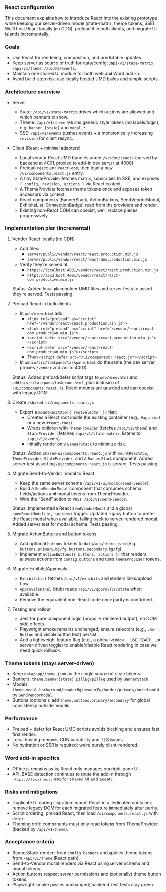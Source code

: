 ### React configuration

This document explains how to introduce React into the existing prototype while keeping our server-driven model (state-matrix, theme tokens, SSE). We’ll host React locally (no CDN), preload it in both clients, and migrate UI islands incrementally.

### Goals
- Use React for rendering, composition, and predictable updates.
- Keep server as source of truth for data/config: `/api/v1/state-matrix`, `/api/v1/theme`, `/api/v1/events`.
- Maintain one shared UI module for both web and Word add-in.
- Avoid build-step risk: use locally hosted UMD builds and simple scripts.

### Architecture overview
- Server
  - State: `/api/v1/state-matrix` drives which actions are allowed and which banners to show.
  - Theme: `/api/v1/theme` returns generic style tokens (no labels/logic), e.g. `banner.[state]` and `modal.*`.
  - SSE: `/api/v1/events` pushes events + a monotonically increasing `revision` for client resync.

- Client (React + minimal adapters)
  - Local vendor React UMD bundles under `/vendor/react/` (served by backend at 4001, proxied to add-in dev server at 4000).
  - Preload `react` and `react-dom`, then load a new `/ui/components.react.js` entry.
  - A tiny StateProvider fetches matrix, subscribes to SSE, and exposes `{ config, revision, actions }` via React context.
  - A ThemeProvider fetches theme tokens once and exposes token accessors via context.
  - React components (BannerStack, ActionButtons, SendVendorModal, ExhibitsList, ConnectionBadge) read from the providers and render.
  - Existing non-React DOM can coexist; we’ll replace pieces progressively.

### Implementation plan (incremental)
1) Vendor React locally (no CDN)
   - Add files:
     - `server/public/vendor/react/react.production.min.js`
     - `server/public/vendor/react/react-dom.production.min.js`
   - Verify they’re served at:
     - `https://localhost:4001/vendor/react/react.production.min.js`
     - `https://localhost:4001/vendor/react/react-dom.production.min.js`

   Status: Added local placeholder UMD files and server tests to assert they’re served. Tests passing.

2) Preload React in both clients
   - In `web/view.html` add:
     - `<link rel="preload" as="script" href="/vendor/react/react.production.min.js">`
     - `<link rel="preload" as="script" href="/vendor/react/react-dom.production.min.js">`
     - `<script defer src="/vendor/react/react.production.min.js"></script>`
     - `<script defer src="/vendor/react/react-dom.production.min.js"></script>`
     - Then `<script defer src="/ui/components.react.js"></script>`
   - In `addin/src/taskpane/taskpane.html` do the same (the dev server proxies `/vendor` and `/ui` to 4001).

   Status: Added preload/defer script tags to `web/view.html` and `addin/src/taskpane/taskpane.html`, plus inclusion of `/ui/components.react.js`. React mounts are guarded and can coexist with legacy DOM.

3) Create `/shared-ui/components.react.js`
   - Export a `mountReactApp({ rootSelector })` that:
     - Creates a React root inside the existing container (e.g., `#app-root` or a new `#react-root`).
     - Wraps children with `ThemeProvider` (fetches `/api/v1/theme`) and `StateProvider` (fetches `/api/v1/state-matrix`, listens to `/api/v1/events`).
     - Initially render only `BannerStack` to minimize risk.

   Status: Added `shared-ui/components.react.js` with `mountReactApp`, `ThemeProvider`, `StateProvider`, and a `BannerStack` component. Added server test asserting `/ui/components.react.js` is served. Tests passing.

4) Migrate Send-to-Vendor modal to React
   - Keep the same server schema (`/api/v1/ui/modal/send-vendor`).
   - Build a `SendVendorModal` component that consumes schema fields/actions and modal tokens from ThemeProvider.
   - Wire the “Send” action to `POST /api/v1/send-vendor`.

   Status: Implemented a React `SendVendorModal` and a global `openReactModal(id, options)` trigger. Updated legacy button to prefer the React modal when available, falling back to server-rendered modal. Added server test for modal schema. Tests passing.

5) Migrate ActionButtons and button tokens
   - Add optional `buttons` tokens to `data/app/theme.json` (e.g., `buttons.primary.bg/fg`, `buttons.secondary.bg/fg`).
   - Implement `ActionButtons({ buttons, actions })` that renders allowed actions from `config.buttons` and uses `ThemeProvider` tokens.

6) Migrate Exhibits/Approvals
   - `ExhibitsList` fetches `/api/v1/exhibits` and renders links/upload flow.
   - `ApprovalsPanel` (stub) reads `/api/v1/approvals/state` when available.
   - Remove the equivalent non-React code once parity is confirmed.

7) Testing and rollout
   - Jest for pure component logic (props → rendered output); no DOM side effects.
   - Playwright smoke remains unchanged; ensure selectors (e.g., `.ms-Button` and visible button text) persist.
   - Add a lightweight feature flag (e.g., a global `window.__USE_REACT__` or server-driven toggle) to enable/disable React rendering in case we need quick rollback.

### Theme tokens (stays server-driven)
- Keep `data/app/theme.json` as the single source of style tokens.
- Banners: `theme.banner[state].pillBg/pillFg` used by `BannerStack`.
- Modals: `theme.modal.background/headerBg/headerFg/border/primary/muted` used by `SendVendorModal`.
- Buttons (optional): add `theme.buttons.primary/secondary` for global consistency outside modals.

### Performance
- Preload + defer for React UMD scripts avoids blocking and ensures fast first render.
- Local hosting removes CDN variability and TLS issues.
- No hydration or SSR is required; we’re purely client-rendered.

### Word add-in specifics
- Office.js remains as-is; React only manages our right-pane UI.
- API_BASE detection continues to route the add-in through `https://localhost:4001` for shared UI and assets.

### Risks and mitigations
- Duplicate UI during migration: mount React in a dedicated container; remove legacy DOM for each migrated feature immediately after parity.
- Script ordering: preload React, then load `/ui/components.react.js` with `defer`.
- Theming drift: components must only read tokens from ThemeProvider (backed by `/api/v1/theme`).

### Acceptance criteria
- BannerStack renders from `config.banners` and applies theme tokens from `/api/v1/theme` (React path).
- Send-to-Vendor modal renders via React using server schema and modal tokens.
- Action buttons respect server permissions and (optionally) theme button tokens.
- Playwright smoke passes unchanged; backend Jest tests stay green.


